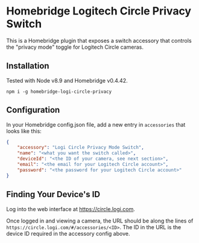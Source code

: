 # Homebridge Logitech Circle Privacy Switch

This is a Homebridge plugin that exposes a switch accessory that controls the "privacy mode" toggle for Logitech Circle cameras.

## Installation

Tested with Node v8.9 and Homebridge v0.4.42.

```
npm i -g homebridge-logi-circle-privacy
```

## Configuration

In your Homebridge config.json file, add a new entry in `accessories` that looks like this:
```json
{
    "accessory": "Logi Circle Privacy Mode Switch",
    "name": "<what you want the switch called>",
    "deviceId": "<the ID of your camera, see next section>",
    "email": "<the email for your Logitech Circle account>",
    "password": "<the password for your Logitech Circle account>"
}
```

## Finding Your Device's ID
Log into the web interface at https://circle.logi.com.

Once logged in and viewing a camera, the URL should be along the lines of `https://circle.logi.com/#/accessories/<ID>`. The ID in the URL is the device ID required in the accessory config above.
